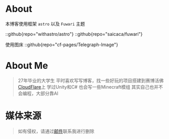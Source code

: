 # About
本博客使用框架 `astro` 以及 `Fuwari` 主题

::github{repo="withastro/astro"}
::github{repo="saicaca/fuwari"}

使用图床
::github{repo="cf-pages/Telegraph-Image"}

# About Me
> 27年毕业的大学生
>平时喜欢写写博客，找一些好玩的项目搭建到赛博活佛[CloudFlare](https://cloudflare.com)上
>学过Unity和C#
>也会写一些Minecraft模组
>其实自己也并不会编程，大部分靠AI

# 媒体来源
> 如有侵权，请通过[邮件](mail:yukikohk@163.com)联系我进行删除

<!-- > ### Sources of images used in this site
> - [Unsplash](https://unsplash.com/)
> - [星と少女](https://www.pixiv.net/artworks/108916539) by [Stella](https://www.pixiv.net/users/93273965)
> - [Rabbit - v1.4 Showcase](https://civitai.com/posts/586908) by [Rabbit_YourMajesty](https://civitai.com/user/Rabbit_YourMajesty) -->